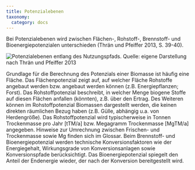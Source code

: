 ```yaml
---
title: Potenzialebenen
taxonomy:
  category: docs
---
```


Bei Potenzialebenen wird zwischen Flächen-, Rohstoff-, Brennstoff- und Bioenergiepotenzialen unterschieden (Thrän und Pfeiffer 2013, S. 39-40). 

![](Skript_DBFZ_Potenzialebenen.png?lightbox=800&resize=500&classes=caption "Potenzialebenen entlang des Nutzungspfads. Quelle: eigene Darstellung nach Thrän und Pfeiffer 2013")

Grundlage für die Berechnung des Potenzials einer Biomasse ist häufig eine Fläche. Das Flächenpotenzial zeigt auf, auf welcher Fläche Rohstoffe angebaut werden bzw. angebaut werden können (z.B. Energiepflanzen; Forst). Das Rohstoffpotenzial beschreibt, in welcher Menge biogene Stoffe auf diesen Flächen anfallen (könnten), z.B. über den Ertrag. Des Weiteren können im Rohstoffpotenzial Biomassen dargestellt werden, die keinen direkten räumlichen Bezug haben (z.B. Gülle, abhängig u.a. von Herdengröße). Das Rohstoffpotenzial wird typischerweise in Tonnen Trockenmasse pro Jahr [tTM/a] bzw. Megagramm Trockenmasse [MgTM/a] angegeben. Hinweise zur Umrechnung zwischen Frischen- und Trockenmasse sowie Mg finden sich im Glossar. Beim Brennstoff- und Bioenergiepotenzial werden technische Konversionsfaktoren wie der Energiegehalt, Wirkungsgrade von Konversionsanlagen sowie Konversionspfade berücksichtigt. Das Bioenergiepotenzial spiegelt den Anteil der Endenergie wieder, der nach der Konversion bereitgestellt wird.
